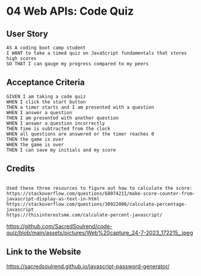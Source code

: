 # 04 Web APIs: Code Quiz

## User Story

```
AS A coding boot camp student
I WANT to take a timed quiz on JavaScript fundamentals that stores high scores
SO THAT I can gauge my progress compared to my peers
```

## Acceptance Criteria

```
GIVEN I am taking a code quiz
WHEN I click the start button
THEN a timer starts and I am presented with a question
WHEN I answer a question
THEN I am presented with another question
WHEN I answer a question incorrectly
THEN time is subtracted from the clock
WHEN all questions are answered or the timer reaches 0
THEN the game is over
WHEN the game is over
THEN I can save my initials and my score
```

## Credits

```

Used these three resources to figure out how to calculate the score:
https://stackoverflow.com/questions/68074211/make-score-counter-from-javascript-display-as-text-in-html
https://stackoverflow.com/questions/30922008/calculate-percentage-javascript
https://thisinterestsme.com/calculate-percent-javascript/
```

https://github.com/SacredSoulrend/code-quiz/blob/main/assets/pictures/Web%20capture_24-7-2023_172215_.jpeg


## Link to the Website

https://sacredsoulrend.github.io/javascript-password-generator/
